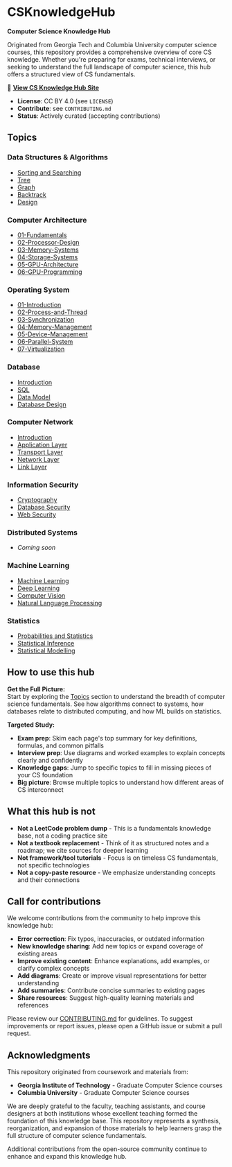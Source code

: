 # CSKnowledgeHub

**Computer Science Knowledge Hub**

Originated from Georgia Tech and Columbia University computer science courses, this repository provides a comprehensive overview of core CS knowledge. Whether you're preparing for exams, technical interviews, or seeking to understand the full landscape of computer science, this hub offers a structured view of CS fundamentals.

📖 **[View CS Knowledge Hub Site](https://csknowledgehub.gitbook.io)**

- **License**: CC BY 4.0 (see `LICENSE`)
- **Contribute**: see `CONTRIBUTING.md`
- **Status**: Actively curated (accepting contributions)

## Topics

### Data Structures & Algorithms
- [Sorting and Searching](Data%20Structure%20&%20Algorithm/Sorting%20and%20Searching.md)
- [Tree](Data%20Structure%20&%20Algorithm/Tree.md)
- [Graph](Data%20Structure%20&%20Algorithm/Graph.md)
- [Backtrack](Data%20Structure%20&%20Algorithm/Backtrack.md)
- [Design](Data%20Structure%20&%20Algorithm/Design.md)

### Computer Architecture
- [01-Fundamentals](Computer%20Architecture/01-Fundamentals.md)
- [02-Processor-Design](Computer%20Architecture/02-Processor-Design.md)
- [03-Memory-Systems](Computer%20Architecture/03-Memory-Systems.md)
- [04-Storage-Systems](Computer%20Architecture/04-Storage-Systems.md)
- [05-GPU-Architecture](Computer%20Architecture/05-GPU-Architecture.md)
- [06-GPU-Programming](Computer%20Architecture/06-GPU-Programming.md)

### Operating System
- [01-Introduction](Operating%20System/01-Introduction.md)
- [02-Process-and-Thread](Operating%20System/02-Process-and-Thread.md)
- [03-Synchronization](Operating%20System/03-Synchronization.md)
- [04-Memory-Management](Operating%20System/04-Memory-Management.md)
- [05-Device-Management](Operating%20System/05-Device-Management.md)
- [06-Parallel-System](Operating%20System/06-Parallel-System.md)
- [07-Virtualization](Operating%20System/07-Virtualization.md)

### Database
- [Introduction](Database/Introduction.md)
- [SQL](Database/SQL.md)
- [Data Model](Database/Data%20Model.md)
- [Database Design](Database/Database%20Design.md)

### Computer Network
- [Introduction](Computer%20Network/Introduction.md)
- [Application Layer](Computer%20Network/Application%20Layer.md)
- [Transport Layer](Computer%20Network/Transport%20Layer.md)
- [Network Layer](Computer%20Network/Network%20Layer.md)
- [Link Layer](Computer%20Network/Link%20Layer.md)

### Information Security
- [Cryptography](Information%20Security/Cryptography.md)
- [Database Security](Information%20Security/Database%20Security.md)
- [Web Security](Information%20Security/Web%20Security.md)

### Distributed Systems
- *Coming soon*

### Machine Learning
- [Machine Learning](Machine%20Learning/Machine%20Learning.md)
- [Deep Learning](Machine%20Learning/Deep%20Learning.md)
- [Computer Vision](Machine%20Learning/Computer%20Vision.md)
- [Natural Language Processing](Machine%20Learning/Natural%20Language%20Processing.md)

### Statistics
- [Probabilities and Statistics](Statistics/Probs%20and%20Stats.md)
- [Statistical Inference](Statistics/Stats%20Inference.md)
- [Statistical Modelling](Statistics/Stats%20Modelling.md)

## How to use this hub

**Get the Full Picture:**  
Start by exploring the [Topics](#topics) section to understand the breadth of computer science fundamentals. See how algorithms connect to systems, how databases relate to distributed computing, and how ML builds on statistics.

**Targeted Study:**
- **Exam prep**: Skim each page's top summary for key definitions, formulas, and common pitfalls
- **Interview prep**: Use diagrams and worked examples to explain concepts clearly and confidently
- **Knowledge gaps**: Jump to specific topics to fill in missing pieces of your CS foundation
- **Big picture**: Browse multiple topics to understand how different areas of CS interconnect

## What this hub is not

- **Not a LeetCode problem dump** - This is a fundamentals knowledge base, not a coding practice site
- **Not a textbook replacement** - Think of it as structured notes and a roadmap; we cite sources for deeper learning
- **Not framework/tool tutorials** - Focus is on timeless CS fundamentals, not specific technologies
- **Not a copy-paste resource** - We emphasize understanding concepts and their connections

## Call for contributions

We welcome contributions from the community to help improve this knowledge hub:

- **Error correction**: Fix typos, inaccuracies, or outdated information
- **New knowledge sharing**: Add new topics or expand coverage of existing areas
- **Improve existing content**: Enhance explanations, add examples, or clarify complex concepts
- **Add diagrams**: Create or improve visual representations for better understanding
- **Add summaries**: Contribute concise summaries to existing pages
- **Share resources**: Suggest high-quality learning materials and references

Please review our [CONTRIBUTING.md](CONTRIBUTING.md) for guidelines. To suggest improvements or report issues, please open a GitHub issue or submit a pull request.

## Acknowledgments

This repository originated from coursework and materials from:

- **Georgia Institute of Technology** - Graduate Computer Science courses
- **Columbia University** - Graduate Computer Science courses

We are deeply grateful to the faculty, teaching assistants, and course designers at both institutions whose excellent teaching formed the foundation of this knowledge base. This repository represents a synthesis, reorganization, and expansion of those materials to help learners grasp the full structure of computer science fundamentals.

Additional contributions from the open-source community continue to enhance and expand this knowledge hub.
